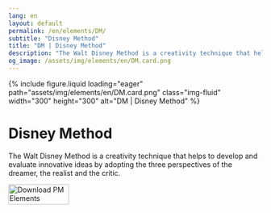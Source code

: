 ```yaml
---
lang: en
layout: default
permalink: /en/elements/DM/
subtitle: "Disney Method"
title: "DM | Disney Method"
description: "The Walt Disney Method is a creativity technique that helps to develop and evaluate innovative ideas by adopting the three perspectives of the dreamer, the realist and the critic."
og_image: /assets/img/elements/en/DM.card.png
---
```


{% include figure.liquid loading="eager" path="assets/img/elements/en/DM.card.png" class="img-fluid" width="300" height="300" alt="DM | Disney Method" %}

# Disney Method

The Walt Disney Method is a creativity technique that helps to develop and evaluate innovative ideas by adopting the three perspectives of the dreamer, the realist and the critic.

<a href="https://apps.apple.com/app/apple-store/id6738084498?pt=127441684&ct=website&mt=8">
  <img src="{{ "assets/img/en/appstore.png" | relative_url }}" width="120" height="40" alt="Download PM Elements">
</a>
